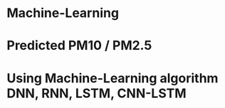 # Machine-Learning
# Predicted PM10 / PM2.5
# Using Machine-Learning algorithm DNN, RNN, LSTM, CNN-LSTM
